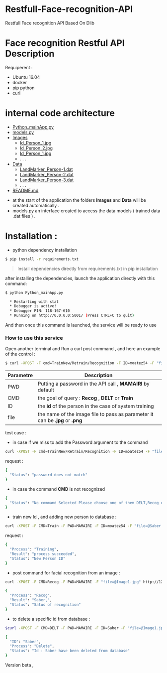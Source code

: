 # Restfull-Face-recognition-API
Restfull Face recognition API Based On Dlib


# Face recognition Restful API Description

Requiperent : 
  - Ubuntu 16.04
  - docker 
  - pip python
  - curl
# internal code architecture

 * [Python_mainApp.py](./tree-md)
 * [models.py](./dir2)
 * [Images](./dir1)
   * [Id_Person_1.jpg](./dir1/file11.ext)
   * [Id_Person_2.jpg](./dir1/file12.ext)
   * [Id_Person_1.jpg](./dir1/file11.ext)
   *  . . .
 * [Data](./file_in_root.ext)
   * [LandMarker_Person-1.dat](./dir1/file11.ext)
   * [LandMarker_Person-2.dat](./dir1/file11.ext)
   * [LandMarker_Person-3.dat](./dir1/file11.ext)
   * . . .
 * [README.md](./README.md)

- at the start of the application the folders **Images** and **Data** will be created automatically .
- models.py an interface created to access the data models ( trained data .dat files ) .

# Installation :

  - python dependency installation 
```sh
$ pip install -r requirements.txt
```
> Install dependencies directly from requirements.txt
> in pip installation

after installing the dependencies, launch the application directly with this command:

```sh
$ python Python_mainApp.py

  * Restarting with stat
  * Debugger is active!
  * Debugger PIN: 118-167-610
  * Running on http://0.0.0.0:5001/ (Press CTRL+C to quit)
```
And then once this command is launched, the service will be ready to use

### How to use this service

Open another terminal and Run a curl post command , and here an example of the control :

```sh
$ curl -XPOST -F cmd=TrainNew/Retrain/Recognition -F ID=moatez54 -F "file=@image.jpg" http://127.0.0.1:5001
```

| Parametre | Description |
| ------ | ------ |
| PWD | Putting a password in the API call , **MAMAIRI** by default |
| CMD | the goal of query : **Recog** , **DELT** or **Train**  |
| ID | the **id** of the person in the case of system training  |
| file | the name of the image file to pass as parameter it can be **.jpg** or **.png**  |

test case :

- in case if we miss to add the Password argument to the command 
```sh
curl -XPOST -F cmd=TrainNew/Retrain/Recognition -F ID=moatez54 -F "file=@Saber.jpg" http://127.0.0.1:5001
```
request :
```sh
{
  "Status": "password does not match"
}
```

- in case the command **CMD** is not recognized
```sh
{
  "Status": "No command Selected Please choose one of them DELT,Recog or Train "
}
```

- train new Id , and adding new person to database :
```sh
curl -XPOST -F CMD=Train -F PWD=MAMAIRI -F ID=moatez54 -F "file=@Saber.jpg" http://127.0.0.1:5001
```
request :
```sh
{
  "Process": "Training",
  "Result": "process succeeded",
  "Status": "New Person ID"
}
```
- post command for facial recognition from an image :
```sh
curl -XPOST -F CMD=Recog -F PWD=MAMAIRI -F "file=@Image1.jpg" http://127.0.0.1:5001
```
```sh
{
  "Process": "Recog",
  "Result": "Saber,",
  "Status": "Satus of recognition"
}
```

- to delete a specific id from database :
```sh
$curl -XPOST -F CMD=DELT -F PWD=MAMAIRI -F ID=Saber -F "file=@Image1.jpg" http://127.0.0.1:5001
```
```sh
{
  "ID": "Saber",
  "Process": "Delete",
  "Status": "Id : Saber have been deleted from database"
}
```




Version beta ,


